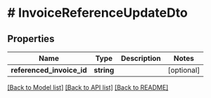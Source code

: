 # # InvoiceReferenceUpdateDto

## Properties

Name | Type | Description | Notes
------------ | ------------- | ------------- | -------------
**referenced_invoice_id** | **string** |  | [optional]

[[Back to Model list]](../../README.md#models) [[Back to API list]](../../README.md#endpoints) [[Back to README]](../../README.md)

